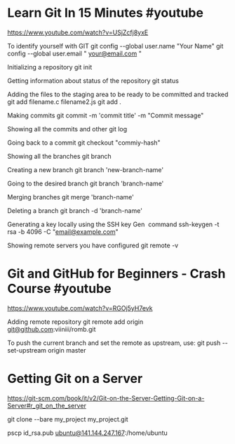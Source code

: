 # Learn Git In 15 Minutes #youtube
https://www.youtube.com/watch?v=USjZcfj8yxE 

To identify yourself with GIT
git config --global user.name "Your Name"
git config --global user.email " your@email.com "

Initializing a repository
git init

Getting information about status of the repository
git status

Adding the files to the staging area to be ready to be committed and tracked
git add filename.c filename2.js
git add .

Making commits
git commit -m 'commit title' -m "Commit message"

Showing all the commits and other
git log

Going back to a commit
git checkout "commiy-hash"

Showing all the branches
git branch

Creating a new branch
git branch 'new-branch-name'

Going to the desired branch
git branch 'branch-name'

Merging branches
git merge 'branch-name'

Deleting a branch
git branch -d 'branch-name'

Generating a key locally using the SSH key Gen  command
ssh-keygen -t rsa -b 4096 -C "email@example.com"

Showing remote servers you have configured
git remote -v


# Git and GitHub for Beginners - Crash Course #youtube 
https://www.youtube.com/watch?v=RGOj5yH7evk 

Adding remote repository
git remote add origin git@github.com:viiniii/romb.git

To push the current branch and set the remote as upstream, use:
git push --set-upstream origin master

# Getting Git on a Server
https://git-scm.com/book/it/v2/Git-on-the-Server-Getting-Git-on-a-Server#r_git_on_the_server

git clone --bare my_project my_project.git


pscp id_rsa.pub ubuntu@141.144.247.167:/home/ubuntu

